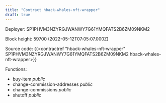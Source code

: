 ```yaml
---
title: "Contract hback-whales-nft-wrapper"
draft: true
---
```

Deployer: SP1PHVM3NZYRGJWANWY7G61YMQFATS2B6ZM09NKM2


 



Block height: 59700 (2022-05-12T07:05:07.000Z)

Source code: {{<contractref "hback-whales-nft-wrapper" SP1PHVM3NZYRGJWANWY7G61YMQFATS2B6ZM09NKM2 hback-whales-nft-wrapper>}}

Functions:

* buy-item _public_
* change-commission-addresses _public_
* change-commissions _public_
* shutoff _public_
